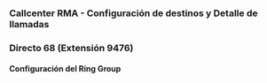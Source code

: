 ### Callcenter RMA - Configuración de destinos y Detalle de llamadas

### Directo 68 (Extensión 9476)

#### Configuración del Ring Group
